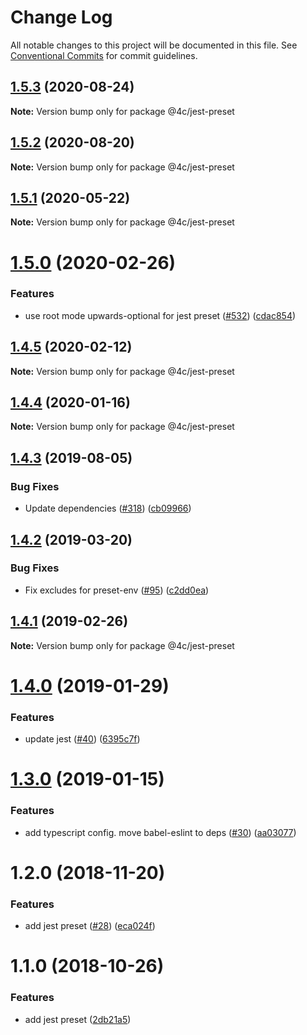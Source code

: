 # Change Log

All notable changes to this project will be documented in this file.
See [Conventional Commits](https://conventionalcommits.org) for commit guidelines.

## [1.5.3](https://github.com/4Catalyzer/javascript/compare/@4c/jest-preset@1.5.2...@4c/jest-preset@1.5.3) (2020-08-24)

**Note:** Version bump only for package @4c/jest-preset





## [1.5.2](https://github.com/4Catalyzer/javascript/compare/@4c/jest-preset@1.5.1...@4c/jest-preset@1.5.2) (2020-08-20)

**Note:** Version bump only for package @4c/jest-preset





## [1.5.1](https://github.com/4Catalyzer/javascript/compare/@4c/jest-preset@1.5.0...@4c/jest-preset@1.5.1) (2020-05-22)

**Note:** Version bump only for package @4c/jest-preset





# [1.5.0](https://github.com/4Catalyzer/javascript/compare/@4c/jest-preset@1.4.5...@4c/jest-preset@1.5.0) (2020-02-26)


### Features

* use root mode upwards-optional for jest preset ([#532](https://github.com/4Catalyzer/javascript/issues/532)) ([cdac854](https://github.com/4Catalyzer/javascript/commit/cdac854))





## [1.4.5](https://github.com/4Catalyzer/javascript/compare/@4c/jest-preset@1.4.4...@4c/jest-preset@1.4.5) (2020-02-12)

**Note:** Version bump only for package @4c/jest-preset





## [1.4.4](https://github.com/4Catalyzer/jest-preset/compare/@4c/jest-preset@1.4.3...@4c/jest-preset@1.4.4) (2020-01-16)

**Note:** Version bump only for package @4c/jest-preset





## [1.4.3](https://github.com/4Catalyzer/jest-preset/compare/@4c/jest-preset@1.4.2...@4c/jest-preset@1.4.3) (2019-08-05)


### Bug Fixes

* Update dependencies ([#318](https://github.com/4Catalyzer/jest-preset/issues/318)) ([cb09966](https://github.com/4Catalyzer/jest-preset/commit/cb09966))





## [1.4.2](https://github.com/4Catalyzer/jest-preset/compare/@4c/jest-preset@1.4.1...@4c/jest-preset@1.4.2) (2019-03-20)


### Bug Fixes

* Fix excludes for preset-env ([#95](https://github.com/4Catalyzer/jest-preset/issues/95)) ([c2dd0ea](https://github.com/4Catalyzer/jest-preset/commit/c2dd0ea))





## [1.4.1](https://github.com/4Catalyzer/jest-preset/compare/@4c/jest-preset@1.4.0...@4c/jest-preset@1.4.1) (2019-02-26)

**Note:** Version bump only for package @4c/jest-preset





# [1.4.0](https://github.com/4Catalyzer/jest-preset/compare/@4c/jest-preset@1.3.0...@4c/jest-preset@1.4.0) (2019-01-29)


### Features

* update jest ([#40](https://github.com/4Catalyzer/jest-preset/issues/40)) ([6395c7f](https://github.com/4Catalyzer/jest-preset/commit/6395c7f))





# [1.3.0](https://github.com/4Catalyzer/jest-preset/compare/@4c/jest-preset@1.2.0...@4c/jest-preset@1.3.0) (2019-01-15)


### Features

* add typescript config. move babel-eslint to deps ([#30](https://github.com/4Catalyzer/jest-preset/issues/30)) ([aa03077](https://github.com/4Catalyzer/jest-preset/commit/aa03077))





# 1.2.0 (2018-11-20)


### Features

* add jest preset ([#28](https://github.com/4Catalyzer/jest-preset/issues/28)) ([eca024f](https://github.com/4Catalyzer/jest-preset/commit/eca024f))





# 1.1.0 (2018-10-26)


### Features

* add jest preset ([2db21a5](https://github.com/4Catalyzer/jest-preset/commit/2db21a5))
